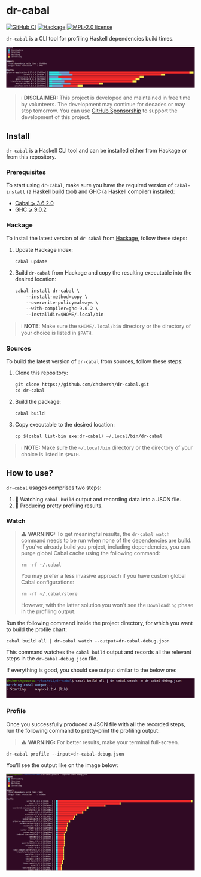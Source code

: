 # dr-cabal

[![GitHub CI](https://github.com/chshersh/dr-cabal/workflows/CI/badge.svg)](https://github.com/chshersh/dr-cabal/actions)
[![Hackage](https://img.shields.io/hackage/v/dr-cabal.svg?logo=haskell)](https://hackage.haskell.org/package/dr-cabal)
[![MPL-2.0 license](https://img.shields.io/badge/license-MPL--2.0-blue.svg)](LICENSE)

`dr-cabal` is a CLI tool for profiling Haskell dependencies build times.

![dr-cabal example](https://raw.githubusercontent.com/chshersh/dr-cabal/main/images/dr-cabal-example.png)

> ℹ️ **DISCLAIMER:** This project is developed and maintained in
> free time by volunteers. The development may continue for decades or
> may stop tomorrow. You can use
> [GitHub Sponsorship](https://github.com/sponsors/chshersh) to support
> the development of this project.

## Install

`dr-cabal` is a Haskell CLI tool and can be installed either from
Hackage or from this repository.

### Prerequisites

To start using `dr-cabal`, make sure you have the required version of
`cabal-install` (a Haskell build tool) and GHC (a Haskell compiler)
installed:

* [Cabal ⩾ 3.6.2.0](https://www.haskell.org/cabal/)
* [GHC ⩾ 9.0.2](https://www.haskell.org/downloads/)

### Hackage

To install the latest version of `dr-cabal` from
[Hackage](https://hackage.haskell.org/package/dr-cabal),
follow these steps:

1. Update Hackage index:

    ```shell
	cabal update
	```

2. Build `dr-cabal` from Hackage and copy the resulting executable
   into the desired location:

    ```shell
    cabal install dr-cabal \
        --install-method=copy \
        --overwrite-policy=always \
        --with-compiler=ghc-9.0.2 \
        --installdir=$HOME/.local/bin
	```

> ℹ️ **NOTE:** Make sure the `$HOME/.local/bin` directory or the
> directory of your choice is listed in `$PATH`.

### Sources

To build the latest version of `dr-cabal` from sources,
follow these steps:

1. Clone this repository:

    ```shell
    git clone https://github.com/chshersh/dr-cabal.git
	cd dr-cabal
	```

2. Build the package:

    ```shell
	cabal build
	```

3. Copy executable to the desired location:

    ```shell
    cp $(cabal list-bin exe:dr-cabal) ~/.local/bin/dr-cabal
	```

> ℹ️ **NOTE:** Make sure the `~/.local/bin` directory or the
> directory of your choice is listed in `$PATH`.

## How to use?

`dr-cabal` usages comprises two steps:

1. 👀 Watching `cabal build` output and recording data into a JSON file.
2. 🌈 Producing pretty profiling results.

### Watch

> ⚠️ **WARNING:** To get meaningful results, the `dr-cabal watch`
> command needs to be run when none of the dependencies are build. If
> you've already build you project, including dependencies, you can
> purge global Cabal cache using the following command:
>
> ```shell
> rm -rf ~/.cabal
> ```
>
> You may prefer a less invasive approach if you have custom global
> Cabal configurations:
>
> ```shell
> rm -rf ~/.cabal/store
> ```
>
> However, with the latter solution you won't see the `Downloading`
> phase in the profiling output.

Run the following command inside the project directory, for which you
want to build the profile chart:

```shell
cabal build all | dr-cabal watch --output=dr-cabal-debug.json
```

This command watches the `cabal build` output and records all the
relevant steps in the `dr-cabal-debug.json` file.

If everything is good, you should see output similar to the below one:

![dr-cabal watch example](https://raw.githubusercontent.com/chshersh/dr-cabal/main/images/dr-cabal-watch.gif)

### Profile

Once you successfully produced a JSON file with all the recorded
steps, run the following command to pretty-print the profiling output:

> ⚠️ **WARNING:** For better results, make your terminal full-screen.

```shell
dr-cabal profile --input=dr-cabal-debug.json
```

You'll see the output like on the image below:

![dr-cabal bigger example](https://raw.githubusercontent.com/chshersh/dr-cabal/main/images/dr-cabal-itself.png)
